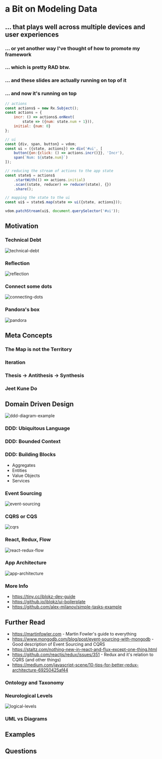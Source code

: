 # a Bit on Modeling Data

## ... that plays well across multiple devices and user experiences

### ... or yet another way I've thought of how to promote my framework

### ... which is pretty RAD btw.

### ... and these slides are actually running on top of it

### ... and now it's running on top
```js
// actions
const actions$ = new Rx.Subject();
const actions = {
	incr: () => actions$.onNext(
		state => ({num: state.num + 1})),
	initial: {num: 0}
};

// ui
const {div, span, button} = vdom;
const ui = ({state, actions}) => div('#ui', [
	button({on:{click: () => actions.incr()}}, 'Incr'),
	span(`Num: ${state.num}`)
]);

// reducing the stream of actions to the app state
const state$ = actions$
	.startWith(() => actions.initial)
	.scan((state, reducer) => reducer(state), {})
	.share();

// mapping the state to the ui
const ui$ = state$.map(state => ui({state, actions}));

vdom.patchStream(ui$, document.querySelector('#ui'));
```

## Motivation

### Technical Debt
![technical-debt](./assets/img/technical-debt.png)

### Reflection
![reflection](./assets/img/tree.png)

### Connect some dots
![connecting-dots](./assets/img/connecting-dots.jpg)

### Pandora's box
![pandora](./assets/img/pandora.jpg)

## Meta Concepts

### The Map is not the Territory

### Iteration

### Thesis -> Antithesis -> Synthesis

### Jeet Kune Do

## Domain Driven Design
![ddd-diagram-example](./assets/img/ddd-diagram-example.png)

### DDD: Ubiquitous Language

### DDD: Bounded Context

### DDD: Building Blocks
- Aggregates
- Entities
- Value Objects
- Services

### Event Sourcing
![event-sourcing](./assets/img/event-sourcing.png)

### CQRS or CQS
![cqrs](./assets/img/cqrs.png)

### React, Redux, Flow
![react-redux-flow](./assets/img/react-redux-flow.jpg)

### App Architecture
![app-architecture](./assets/img/app-architecture.png)

### More Info
- https://tiny.cc/iblokz-dev-guide
- https://github.io/iblokz/ui-boilerplate
- https://github.com/alex-milanov/simple-tasks-example

## Further Read
- https://martinfowler.com - Martin Fowler's guide to everything
- https://www.mongodb.com/blog/post/event-sourcing-with-mongodb - Good description of Event Sourcing and CQRS
- https://staltz.com/nothing-new-in-react-and-flux-except-one-thing.html
- https://github.com/reactjs/redux/issues/351 - Redux and it's relation to CQRS (and other things)
- https://medium.com/javascript-scene/10-tips-for-better-redux-architecture-69250425af44

### Ontology and Taxonomy

### Neurological Levels
![logical-levels](./assets/img/logical-levels.png)

### UML vs Diagrams


## Examples


## Questions
